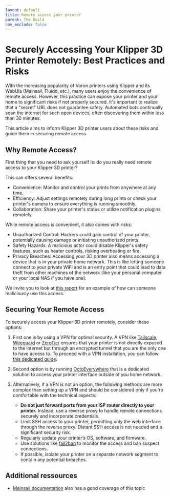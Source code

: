 ```yaml
---
layout: default
title: Remote access your printer
parent: The Build
nav_exclude: false
---
```


# Securely Accessing Your Klipper 3D Printer Remotely: Best Practices and Risks

With the increasing popularity of Voron printers using Klipper and its WebUIs (Mainsail, Fluidd, etc.), many users enjoy the convenience of remote access. However, this practice can expose your printer and your home to significant risks if not properly secured. It's important to realize that a "secret" URL does not guarantee safety. Automated bots continually scan the internet for such open devices, often discovering them within less than 30 minutes.

This article aims to inform Klipper 3D printer users about these risks and guide them in securing remote access.


## Why Remote Access?

First thing that you need to ask yourself is: do you really need remote access to your Klipper 3D printer?

This can offers several benefits:

- Convenience: Monitor and control your prints from anywhere at any time.
- Efficiency: Adjust settings remotely during long prints or check your printer's camera to ensure everything is running smoothly.
- Collaboration: Share your printer's status or utilize notification plugins remotely.

While remote access is convenient, it also comes with risks:

- Unauthorized Control: Hackers could gain control of your printer, potentially causing damage or initiating unauthorized prints.
- Safety Hazards: A malicious actor could disable Klipper's safety features, such as heater controls, risking overheating or fire.
- Privacy Breaches: Accessing your 3D printer also means accessing a device that is in your private home network. This is like letting someone connect to your private WiFi and is an entry point that could lead to data theft from other machines of the network (like your personal computer or your local NAS if you have one).

We invite you to look at [this report](https://isc.sans.edu/diary/3D+Printers+in+The+Wild+What+Can+Go+Wrong/24044) for an example of how can someone maliciously use this access.


## Securing Your Remote Access

To securely access your Klipper 3D printer remotely, consider these options:

1. First one is by using a VPN for optimal security. A VPN like [Tailscale](https://tailscale.com/), [Wireguard](https://www.wireguard.com/) or [ZeroTier](https://www.zerotier.com/) ensures that your printer is not directly exposed to the internet but through an encrypted tunnel that you are the only one to have access to. To proceed with a VPN installation, you can follow [this dedicated guide](../../community/howto/jade/RemoteAccessToYourVoron.md).
2. Second option is by running [OctoEverywhere](https://octoeverywhere.com/) that is a dedicated solution to access your printer interface outside of you home network.
3. Alternatively, if a VPN is not an option, the following methods are more complex than setting up a VPN and should be considered only if you're comfortable with the technical aspects:

   - **Do not just forward ports from your ISP router directly to your printer.** Instead, use a reverse proxy to handle remote connections securely and incorporate credentials.
   - Limit SSH access to your printer, permitting only the web interface through the reverse proxy. Distant SSH access is not needed and a significant security risk.
   - Regularly update your printer’s OS, software, and firmware.
   - Use solutions like [fail2ban](https://github.com/fail2ban/fail2ban) to monitor the access and ban suspect connections.
   - If possible, isolate your printer on a separate network segment to contain any potential breaches.


## Additional ressources

- [Mainsail documentation](https://docs.mainsail.xyz/overview/quicktips/remote-access) also has a good coverage of this topic
